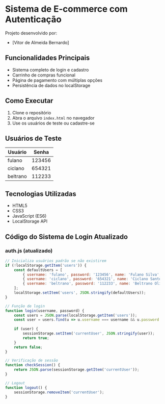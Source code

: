 # Sistema de E-commerce com Autenticação

Projeto desenvolvido por:
- [Vitor de Almeida Bernardo]

## Funcionalidades Principais
- Sistema completo de login e cadastro
- Carrinho de compras funcional
- Página de pagamento com múltiplas opções
- Persistência de dados no localStorage

## Como Executar
1. Clone o repositório
2. Abra o arquivo `index.html` no navegador
3. Use os usuários de teste ou cadastre-se

## Usuários de Teste
| Usuário   | Senha  |
|-----------|--------|
| fulano    | 123456 |
| ciclano   | 654321 |
| beltrano  | 112233 |

## Tecnologias Utilizadas
- HTML5
- CSS3
- JavaScript (ES6)
- LocalStorage API

## Código do Sistema de Login Atualizado

### auth.js (atualizado)
```javascript
// Inicializa usuários padrão se não existirem
if (!localStorage.getItem('users')) {
    const defaultUsers = [
        { username: 'fulano', password: '123456', name: 'Fulano Silva', email: 'fulano@exemplo.com' },
        { username: 'ciclano', password: '654321', name: 'Ciclano Santos', email: 'ciclano@exemplo.com' },
        { username: 'beltrano', password: '112233', name: 'Beltrano Oliveira', email: 'beltrano@exemplo.com' }
    ];
    localStorage.setItem('users', JSON.stringify(defaultUsers));
}

// Função de login
function login(username, password) {
    const users = JSON.parse(localStorage.getItem('users'));
    const user = users.find(u => u.username === username && u.password === password);
    
    if (user) {
        sessionStorage.setItem('currentUser', JSON.stringify(user));
        return true;
    }
    return false;
}

// Verificação de sessão
function checkSession() {
    return JSON.parse(sessionStorage.getItem('currentUser'));
}

// Logout
function logout() {
    sessionStorage.removeItem('currentUser');
}